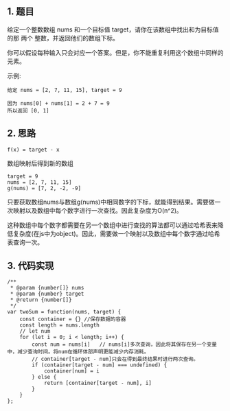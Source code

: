## 1. 题目
给定一个整数数组 nums 和一个目标值 target，请你在该数组中找出和为目标值的那 两个 整数，并返回他们的数组下标。

你可以假设每种输入只会对应一个答案。但是，你不能重复利用这个数组中同样的元素。

示例:

```
给定 nums = [2, 7, 11, 15], target = 9

因为 nums[0] + nums[1] = 2 + 7 = 9
所以返回 [0, 1]

```

## 2. 思路
```f(x) = target - x```

数组映射后得到新的数组
```
target = 9
nums = [2, 7, 11, 15]
g(nums) = [7, 2, -2, -9]
```
只要获取数组nums与数组g(nums)中相同数字的下标，就能得到结果。需要做一次映射以及数组中每个数字进行一次查找。因此复杂度为O(n^2)。

这种数组中每个数字都需要在另一个数组中进行查找的算法都可以通过哈希表来降低复杂度(在js中为object)。因此，需要做一个映射以及数组中每个数字通过哈希表查询一次。

## 3. 代码实现
```
/**
 * @param {number[]} nums
 * @param {number} target
 * @return {number[]}
 */
var twoSum = function(nums, target) {
    const container = {} //保存数据的容器
    const length = nums.length
    // let num 
    for (let i = 0; i < length; i++) {
        const num = nums[i]   // nums[i]多次查询，因此将其保存在另一个变量中，减少查询时间。将num在循环体部声明更能减少内存消耗。
        // container[target - num]只会在得到最终结果时进行两次查询。
        if (container[target - num] === undefined) {
            container[num] = i
        } else {
            return [container[target - num], i]
        }
    }
};
```